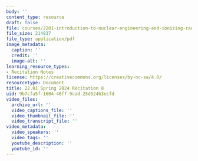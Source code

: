```yaml
---
body: ''
content_type: resource
draft: false
file: courses/2201-introduction-to-nuclear-engineering-and-ionizing-radiation/mit22_01_s24_rec8.pdf
file_size: 214837
file_type: application/pdf
image_metadata:
  caption: ''
  credit: ''
  image-alt: ''
learning_resource_types:
- Recitation Notes
license: https://creativecommons.org/licenses/by-nc-sa/4.0/
resourcetype: Document
title: 22.01 Spring 2024 Recitation 8
uid: 9b7cfa5f-1604-46ff-9cad-25d524b3ecfd
video_files:
  archive_url: ''
  video_captions_file: ''
  video_thumbnail_file: ''
  video_transcript_file: ''
video_metadata:
  video_speakers: ''
  video_tags: ''
  youtube_description: ''
  youtube_id: ''
---
```

